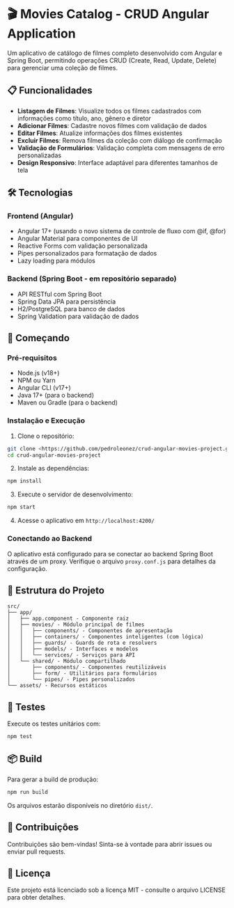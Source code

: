 # 🎬 Movies Catalog - CRUD Angular Application

Um aplicativo de catálogo de filmes completo desenvolvido com Angular e Spring Boot, permitindo operações CRUD (Create, Read, Update, Delete) para gerenciar uma coleção de filmes.

## 📋 Funcionalidades

- **Listagem de Filmes**: Visualize todos os filmes cadastrados com informações como título, ano, gênero e diretor
- **Adicionar Filmes**: Cadastre novos filmes com validação de dados
- **Editar Filmes**: Atualize informações dos filmes existentes
- **Excluir Filmes**: Remova filmes da coleção com diálogo de confirmação
- **Validação de Formulários**: Validação completa com mensagens de erro personalizadas
- **Design Responsivo**: Interface adaptável para diferentes tamanhos de tela

## 🛠️ Tecnologias

### Frontend (Angular)
- Angular 17+ (usando o novo sistema de controle de fluxo com @if, @for)
- Angular Material para componentes de UI
- Reactive Forms com validação personalizada
- Pipes personalizados para formatação de dados
- Lazy loading para módulos

### Backend (Spring Boot - em repositório separado)
- API RESTful com Spring Boot
- Spring Data JPA para persistência
- H2/PostgreSQL para banco de dados
- Spring Validation para validação de dados

## 🚀 Começando

### Pré-requisitos
- Node.js (v18+)
- NPM ou Yarn
- Angular CLI (v17+)
- Java 17+ (para o backend)
- Maven ou Gradle (para o backend)

### Instalação e Execução

1. Clone o repositório:
```bash
git clone <https://github.com/pedroleonez/crud-angular-movies-project.git>
cd crud-angular-movies-project
```

2. Instale as dependências:
```bash
npm install
```

3. Execute o servidor de desenvolvimento:
```bash
npm start
```

4. Acesse o aplicativo em `http://localhost:4200/`

### Conectando ao Backend

O aplicativo está configurado para se conectar ao backend Spring Boot através de um proxy. Verifique o arquivo `proxy.conf.js` para detalhes da configuração.

## 📐 Estrutura do Projeto

```
src/
├── app/
│   ├── app.component - Componente raiz
│   ├── movies/ - Módulo principal de filmes
│   │   ├── components/ - Componentes de apresentação
│   │   ├── containers/ - Componentes inteligentes (com lógica)
│   │   ├── guards/ - Guards de rota e resolvers
│   │   ├── models/ - Interfaces e modelos
│   │   └── services/ - Serviços para API
│   └── shared/ - Módulo compartilhado
│       ├── components/ - Componentes reutilizáveis
│       ├── form/ - Utilitários para formulários
│       └── pipes/ - Pipes personalizados
└── assets/ - Recursos estáticos
```

## 🧪 Testes

Execute os testes unitários com:
```bash
npm test
```

## 📦 Build

Para gerar a build de produção:
```bash
npm run build
```

Os arquivos estarão disponíveis no diretório `dist/`.

## 🤝 Contribuições

Contribuições são bem-vindas! Sinta-se à vontade para abrir issues ou enviar pull requests.

## 📄 Licença

Este projeto está licenciado sob a licença MIT - consulte o arquivo LICENSE para obter detalhes.
